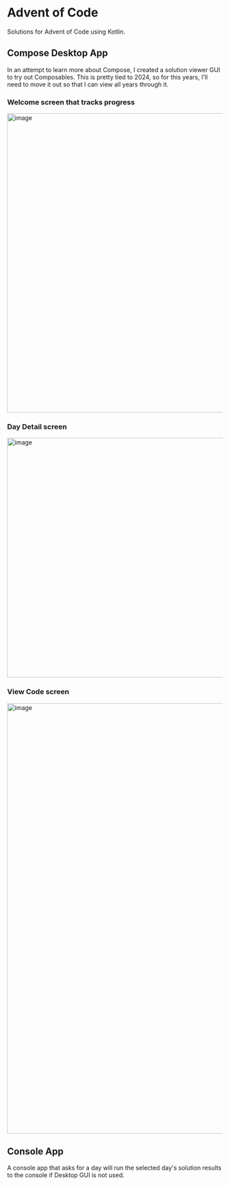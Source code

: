 # Advent of Code
Solutions for Advent of Code using Kotlin.

## Compose Desktop App
In an attempt to learn more about Compose, I created a solution viewer GUI to try out Composables. This is pretty tied to 2024, so for this years, I'll need to move it out so that I can view all years through it.
### Welcome screen that tracks progress
<img width="994" height="698" alt="image" src="https://github.com/user-attachments/assets/bb79b958-f2f2-4824-801a-1f0fd3002fe8" />


### Day Detail screen 
<img width="996" height="559" alt="image" src="https://github.com/user-attachments/assets/45e008ef-8d40-4568-bc15-c4bf004523fb" />


### View Code screen
<img width="1426" height="1004" alt="image" src="https://github.com/user-attachments/assets/df1988c3-b864-4ef8-93ad-2772d3a90553" />


## Console App
A console app that asks for a day will run the selected day's solution results to the console if Desktop GUI is not used.


